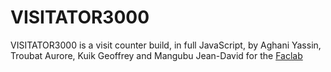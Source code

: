 # VISITATOR3000

VISITATOR3000 is a visit counter build, in full JavaScript, by Aghani Yassin, Troubat Aurore, Kuik Geoffrey and Mangubu Jean-David for the <a href="http://www.faclab.org/">Faclab</a>


